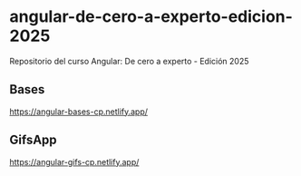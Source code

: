 # angular-de-cero-a-experto-edicion-2025
Repositorio del curso Angular: De cero a experto - Edición 2025

## Bases
https://angular-bases-cp.netlify.app/

## GifsApp
https://angular-gifs-cp.netlify.app/
